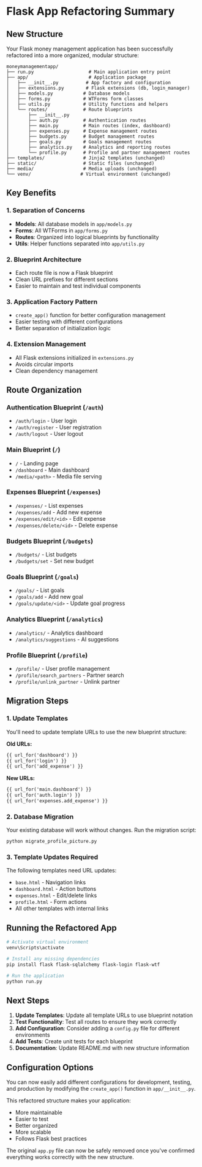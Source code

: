 # Flask App Refactoring Summary

## New Structure

Your Flask money management application has been successfully refactored into a more organized, modular structure:

```
moneymanagementapp/
├── run.py                    # Main application entry point
├── app/                      # Application package
│   ├── __init__.py          # App factory and configuration
│   ├── extensions.py        # Flask extensions (db, login_manager)
│   ├── models.py           # Database models
│   ├── forms.py            # WTForms form classes
│   ├── utils.py            # Utility functions and helpers
│   └── routes/             # Route blueprints
│       ├── __init__.py
│       ├── auth.py         # Authentication routes
│       ├── main.py         # Main routes (index, dashboard)
│       ├── expenses.py     # Expense management routes
│       ├── budgets.py      # Budget management routes
│       ├── goals.py        # Goals management routes
│       ├── analytics.py    # Analytics and reporting routes
│       └── profile.py      # Profile and partner management routes
├── templates/              # Jinja2 templates (unchanged)
├── static/                 # Static files (unchanged)
├── media/                  # Media uploads (unchanged)
└── venv/                  # Virtual environment (unchanged)
```

## Key Benefits

### 1. **Separation of Concerns**
- **Models**: All database models in `app/models.py`
- **Forms**: All WTForms in `app/forms.py`
- **Routes**: Organized into logical blueprints by functionality
- **Utils**: Helper functions separated into `app/utils.py`

### 2. **Blueprint Architecture**
- Each route file is now a Flask blueprint
- Clean URL prefixes for different sections
- Easier to maintain and test individual components

### 3. **Application Factory Pattern**
- `create_app()` function for better configuration management
- Easier testing with different configurations
- Better separation of initialization logic

### 4. **Extension Management**
- All Flask extensions initialized in `extensions.py`
- Avoids circular imports
- Clean dependency management

## Route Organization

### Authentication Blueprint (`/auth`)
- `/auth/login` - User login
- `/auth/register` - User registration
- `/auth/logout` - User logout

### Main Blueprint (`/`)
- `/` - Landing page
- `/dashboard` - Main dashboard
- `/media/<path>` - Media file serving

### Expenses Blueprint (`/expenses`)
- `/expenses/` - List expenses
- `/expenses/add` - Add new expense
- `/expenses/edit/<id>` - Edit expense
- `/expenses/delete/<id>` - Delete expense

### Budgets Blueprint (`/budgets`)
- `/budgets/` - List budgets
- `/budgets/set` - Set new budget

### Goals Blueprint (`/goals`)
- `/goals/` - List goals
- `/goals/add` - Add new goal
- `/goals/update/<id>` - Update goal progress

### Analytics Blueprint (`/analytics`)
- `/analytics/` - Analytics dashboard
- `/analytics/suggestions` - AI suggestions

### Profile Blueprint (`/profile`)
- `/profile/` - User profile management
- `/profile/search_partners` - Partner search
- `/profile/unlink_partner` - Unlink partner

## Migration Steps

### 1. **Update Templates**
You'll need to update template URLs to use the new blueprint structure:

**Old URLs:**
```html
{{ url_for('dashboard') }}
{{ url_for('login') }}
{{ url_for('add_expense') }}
```

**New URLs:**
```html
{{ url_for('main.dashboard') }}
{{ url_for('auth.login') }}
{{ url_for('expenses.add_expense') }}
```

### 2. **Database Migration**
Your existing database will work without changes. Run the migration script:

```bash
python migrate_profile_picture.py
```

### 3. **Template Updates Required**
The following templates need URL updates:

- `base.html` - Navigation links
- `dashboard.html` - Action buttons
- `expenses.html` - Edit/delete links
- `profile.html` - Form actions
- All other templates with internal links

## Running the Refactored App

```bash
# Activate virtual environment
venv\Scripts\activate

# Install any missing dependencies
pip install flask flask-sqlalchemy flask-login flask-wtf

# Run the application
python run.py
```

## Next Steps

1. **Update Templates**: Update all template URLs to use blueprint notation
2. **Test Functionality**: Test all routes to ensure they work correctly
3. **Add Configuration**: Consider adding a `config.py` file for different environments
4. **Add Tests**: Create unit tests for each blueprint
5. **Documentation**: Update README.md with new structure information

## Configuration Options

You can now easily add different configurations for development, testing, and production by modifying the `create_app()` function in `app/__init__.py`.

This refactored structure makes your application:
- More maintainable
- Easier to test
- Better organized
- More scalable
- Follows Flask best practices

The original `app.py` file can now be safely removed once you've confirmed everything works correctly with the new structure.
